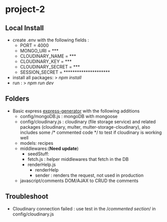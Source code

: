 # project-2


## Local Install
- create .env with the following fields :
    - PORT = 4000
    - MONGO_URI = ***
    - CLOUDINARY_NAME = ***
    - CLOUDINARY_KEY = ***
    - CLOUDINARY_SECRET = ***
    - SESSION_SECRET = *********************
- install all packages: > *npm install*
- run : > *npm run dev*

## Folders
- Basic express [express-generator](https://expressjs.com/en/starter/generator.html) with the following additions
    - config/mongoDB.js : mongoDB with mongoose
    - config/cloudinary.js : cloudinary (file storage service) and related packages (cloudinary, multer, multer-storage-cloudinary), also includes some /* commented  code */ to test if cloudinary is working well
    - models: recipes
    - middlewares:(**Need update**)
        - seedStuff:
        - fetch.js : helper middlewares that fetch in the DB
        - renderHelp.js
            - renderHelp
            - sender : renders the request, not used in production
    - javascript/comments DOM/AJAX to CRUD the comments


## Troubleshoot
- Cloudinary connection failed : use test in the /*commented section*/ in config/cloudinary.js
